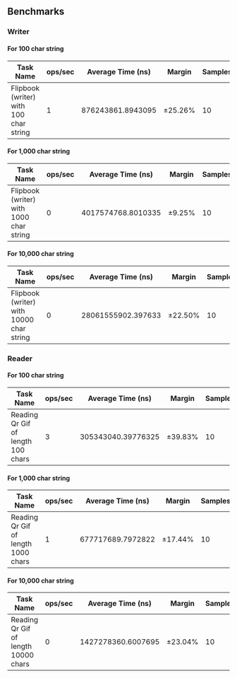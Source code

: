 ## Benchmarks

### Writer

#### For 100 char string

| Task Name | ops/sec | Average Time (ns) | Margin | Samples |
| --- | --- | --- | --- | --- |
| Flipbook (writer) with 100 char string | 1 | 876243861.8943095 | ±25.26% | 10 |

#### For 1,000 char string

| Task Name | ops/sec | Average Time (ns) | Margin | Samples |
| --- | --- | --- | --- | --- |
| Flipbook (writer) with 1000 char string | 0 | 4017574768.8010335 | ±9.25% | 10 |

#### For 10,000 char string

| Task Name | ops/sec | Average Time (ns) | Margin | Samples |
| --- | --- | --- | --- | --- |
| Flipbook (writer) with 10000 char string | 0 | 28061555902.397633 | ±22.50% | 10 |

### Reader

#### For 100 char string

| Task Name | ops/sec | Average Time (ns) | Margin | Samples |
| --- | --- | --- | --- | --- |
| Reading Qr Gif of length 100 chars | 3 | 305343040.39776325 | ±39.83% | 10 |

#### For 1,000 char string

| Task Name | ops/sec | Average Time (ns) | Margin | Samples |
| --- | --- | --- | --- | --- |
| Reading Qr Gif of length 1000 chars | 1 | 677717689.7972822 | ±17.44% | 10 |

#### For 10,000 char string

| Task Name | ops/sec | Average Time (ns) | Margin | Samples |
| --- | --- | --- | --- | --- |
| Reading Qr Gif of length 10000 chars | 0 | 1427278360.6007695 | ±23.04% | 10 |